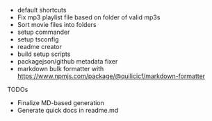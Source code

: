 - default shortcuts
- Fix mp3 playlist file based on folder of valid mp3s
- Sort movie files into folders
- setup commander
- setup tsconfig
- readme creator
- build setup scripts
- packagejson/github metadata fixer
- markdown bulk formatter with https://www.npmjs.com/package/@quilicicf/markdown-formatter

TODOs
- Finalize MD-based generation
- Generate quick docs in readme.md

